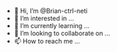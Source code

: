 - 👋 Hi, I’m @Brian-ctrl-neti
- 👀 I’m interested in ...
- 🌱 I’m currently learning ...
- 💞️ I’m looking to collaborate on ...
- 📫 How to reach me ...

<!---
Brian-ctrl-neti/Brian-ctrl-neti is a ✨ special ✨ repository because its `README.md` (this file) appears on your GitHub profile.
You can click the Preview link to take a look at your changes.
--->
